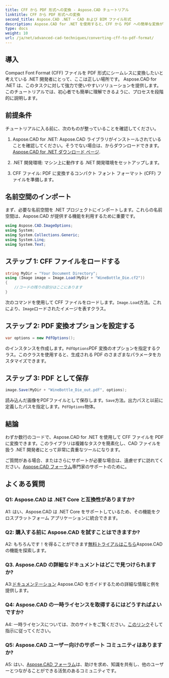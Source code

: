 ```yaml
---
title: CFF から PDF 形式への変換 - Aspose.CAD チュートリアル
linktitle: CFF から PDF 形式への変換
second_title: Aspose.CAD .NET - CAD および BIM ファイル形式
description: Aspose.CAD for .NET を使用すると、CFF から PDF への簡単な変換が可能になります。ステップバイステップのガイドに従ってください。
type: docs
weight: 10
url: /ja/net/advanced-cad-techniques/converting-cff-to-pdf-format/
---
```

## 導入

Compact Font Format (CFF) ファイルを PDF 形式にシームレスに変換したいと考えている .NET 開発者にとって、ここは正しい場所です。 Aspose.CAD for .NET は、このタスクに対して強力で使いやすいソリューションを提供します。このチュートリアルでは、初心者でも簡単に理解できるように、プロセスを段階的に説明します。

## 前提条件

チュートリアルに入る前に、次のものが整っていることを確認してください。

1. Aspose.CAD for .NET: Aspose.CAD ライブラリがインストールされていることを確認してください。そうでない場合は、からダウンロードできます。[Aspose.CAD for .NET ダウンロード ページ](https://releases.aspose.com/cad/net/).

2. .NET 開発環境: マシン上に動作する .NET 開発環境をセットアップします。

3. CFF ファイル: PDF に変換するコンパクト フォント フォーマット (CFF) ファイルを準備します。

## 名前空間のインポート

まず、必要な名前空間を .NET プロジェクトにインポートします。これらの名前空間は、Aspose.CAD が提供する機能を利用するために重要です。

```csharp
using Aspose.CAD.ImageOptions;
using System;
using System.Collections.Generic;
using System.Linq;
using System.Text;
```

## ステップ 1: CFF ファイルをロードする

```csharp
string MyDir = "Your Document Directory";
using (Image image = Image.Load(MyDir + "WineBottle_Die.cf2"))
{
    //コードの残りの部分はここにあります
}
```

次のコマンドを使用して CFF ファイルをロードします。`Image.Load`方法。これにより、`Image`ロードされたイメージを表すクラス。

## ステップ 2: PDF 変換オプションを設定する

```csharp
var options = new PdfOptions();
```

のインスタンスを作成します。`PdfOptions`PDF 変換のオプションを指定するクラス。このクラスを使用すると、生成される PDF のさまざまなパラメータをカスタマイズできます。

## ステップ 3: PDF として保存

```csharp
image.Save(MyDir + "WineBottle_Die_out.pdf", options);
```

読み込んだ画像をPDFファイルとして保存します。`Save`方法。出力パスと以前に定義したパスを指定します。`PdfOptions`物体。

## 結論

わずか数行のコードで、Aspose.CAD for .NET を使用して CFF ファイルを PDF に変換できます。このライブラリは複雑なタスクを簡素化し、CAD ファイルを扱う .NET 開発者にとって非常に貴重なツールになります。

ご質問がある場合、またはさらにサポートが必要な場合は、遠慮せずに訪れてください。[Aspose.CAD フォーラム](https://forum.aspose.com/c/cad/19)専門家のサポートのために。

## よくある質問

### Q1: Aspose.CAD は .NET Core と互換性がありますか?

A1: はい、Aspose.CAD は .NET Core をサポートしているため、その機能をクロスプラットフォーム アプリケーションに統合できます。

### Q2: 購入する前に Aspose.CAD を試すことはできますか?

 A2: もちろんです！を得ることができます[無料トライアルはこちら](https://releases.aspose.com/)Aspose.CAD の機能を探索します。

### Q3. Aspose.CAD の詳細なドキュメントはどこで見つけられますか?

 A3:[ドキュメンテーション](https://reference.aspose.com/cad/net/) Aspose.CAD をガイドするための詳細な情報と例を提供します。

### Q4: Aspose.CAD の一時ライセンスを取得するにはどうすればよいですか?

 A4: 一時ライセンスについては、次のサイトをご覧ください。[このリンク](https://purchase.aspose.com/temporary-license/)そして指示に従ってください。

### Q5: Aspose.CAD ユーザー向けのサポート コミュニティはありますか?

 A5: はい、[Aspose.CAD フォーラム](https://forum.aspose.com/c/cad/19)は、助けを求め、知識を共有し、他のユーザーとつながることができる活気のあるコミュニティです。